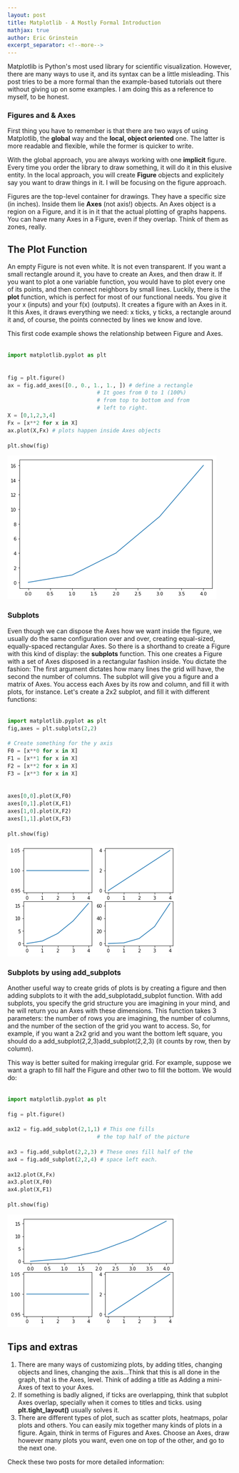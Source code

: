 ```yaml
---
layout: post
title: Matplotlib - A Mostly Formal Introduction 
mathjax: true
author: Eric Grinstein
excerpt_separator: <!--more-->
---
```



Matplotlib is Python's most used library for scientific visualization. However, there are many ways to use it, and its syntax can be a little misleading. This post tries to be a more formal than the example-based tutorials out there without giving up on some examples. I am doing this as a reference to myself, to be honest.


### Figures and & Axes


First thing you have to remember is that there are two ways of using Matplotlib, the **global** way and the **local, object oriented** one. The latter is more readable and flexible, while the former is quicker to write. 

With the global approach, you are always working with one **implicit** figure. Every time you order the library to draw something, it will do it in this elusive entity. In the local approach, you will create **Figure** objects and explicitely say you want to draw things in it. I will be focusing on the figure approach.

Figures are the top-level container for drawings. They have a specific size (in inches). Inside them lie **Axes** (not axis!) objects. An Axes object is a region on a Figure, and it is in it that the actual plotting of graphs happens. You can have many Axes in a Figure, even if they overlap. Think of them as zones, really. 


## The Plot Function

An empty Figure is not even white. It is not even transparent. If you want a small rectangle around it, you have to create an Axes, and then draw it. If you want to plot a one variable function, you would have to plot every one of its points, and then connect neighbors by small lines. Luckily, there is the **plot** function, which is perfect for most of our functional needs. You give it your x (inputs) and your f(x) (outputs). It creates a figure with an Axes in it. It  this Axes, it draws everything we need: x ticks, y ticks, a rectangle around it and, of course, the points connected by lines we know and love.

This first code example shows the relationship between Figure and Axes. 

```python

import matplotlib.pyplot as plt


fig = plt.figure()
ax = fig.add_axes([0., 0., 1., 1., ]) # define a rectangle
							# It goes from 0 to 1 (100%)
							# from top to bottom and from 
							# left to right. 
X = [0,1,2,3,4]
Fx = [x**2 for x in X]   
ax.plot(X,Fx) # plots happen inside Axes objects

plt.show(fig)
```

![First example](/images/first-plot.png)


### Subplots

Even though we can dispose the Axes how we want inside the figure,
we usually do the same configuration over and over, creating equal-sized, 
equally-spaced rectangular Axes. So there is a shorthand to create a Figure with this kind of display: the **subplots** function. This one creates a Figure with a set of Axes disposed in a rectangular fashion inside. You dictate the fashion: The first argument dictates how many lines the grid will have, the second the number of columns. The subplot will give you a figure and a matrix of Axes. You access each Axes by its row and column, and fill it with plots, for instance. Let's create a 2x2 subplot, and fill it with different functions:

```python

import matplotlib.pyplot as plt
fig,axes = plt.subplots(2,2)

# Create something for the y axis
F0 = [x**0 for x in X]
F1 = [x**1 for x in X]
F2 = [x**2 for x in X]
F3 = [x**3 for x in X]


axes[0,0].plot(X,F0)
axes[0,1].plot(X,F1)
axes[1,0].plot(X,F2)
axes[1,1].plot(X,F3)

plt.show(fig)

```


![Second example](/images/second-plot.png)



### Subplots by using add_subplots

Another useful way to create grids of plots is by creating a figure and then adding subplots to it with the add_subplotadd_subplot function. With add subplots, you specify the grid structure you are imagining in your mind, and he will return you an Axes with these dimensions. This function takes 3 parameters: the number of rows you are imagining, the number of columns, and the number of the section of the grid you want to access. So, for example, if you want a 2x2 grid and you want the bottom left square, you should do a add_subplot(2,2,3)add_subplot(2,2,3) (it counts by row, then by column).

This way is better suited for making irregular grid. For example, suppose we want a graph to fill half the Figure and other two to fill the bottom. We would do:

```python

import matplotlib.pyplot as plt

fig = plt.figure()

ax12 = fig.add_subplot(2,1,1) # This one fills 
                            # the top half of the picture

ax3 = fig.add_subplot(2,2,3) # These ones fill half of the 
ax4 = fig.add_subplot(2,2,4) # space left each.

ax12.plot(X,Fx)
ax3.plot(X,F0)
ax4.plot(X,F1)

plt.show(fig)

```

![Third example](/images/third-plot.png)

## Tips and extras

1. There are many ways of customizing plots, by adding titles, changing objects and lines, changing the axis...Think that this is all done in the graph, that is the Axes, level. Think of adding a title as Adding a mini-Axes of text to your Axes.
2. If something is badly aligned, if ticks are overlapping, think that subplot Axes overlap, specially when it comes to titles and ticks. using **plt.tight\_layout()** usually solves it.
3. There are different types of plot, such as scatter plots, heatmaps, polar plots and others. You can easily mix together many kinds of plots in a figure. Again, think in terms of Figures and Axes. Choose an Axes, draw however many plots you want, even one on top of the other, and go to the next one. 

Check these two posts for more detailed information:

[](https://matplotlib.org/faq/usage_faq.html)
